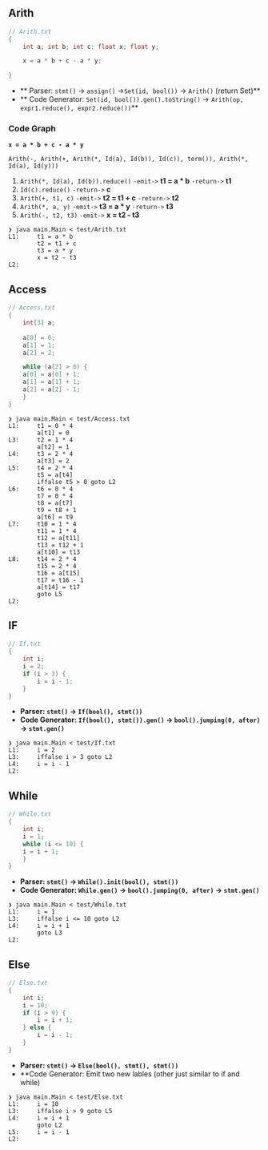 ## Arith
```c
// Arith.txt
{
    int a; int b; int c; float x; float y;

    x = a * b + c - a * y;

}
```
* ** Parser:  `stmt()` -> `assign()` ->`Set(id, bool())` -> `Arith()` (return Set)**<br>
* ** Code Generator: `Set(id, bool()).gen().toString()` -> `Arith(op, expr1.reduce(), expr2.reduce())`**

### Code Graph
**`x = a * b + c - a * y`**<br>
```
Arith(-, Arith(+, Arith(*, Id(a), Id(b)), Id(c)), term()), Arith(*, Id(a), Id(y))) 
```
1. `Arith(*, Id(a), Id(b)).reduce()` `-emit->` **t1 = a * b** `-return->` **t1**
2. `Id(c).reduce()` `-return->` **c**
3. `Arith(+, t1, c)` `-emit->` **t2 = t1 + c** `-return->` **t2**
4. `Arith(*, a, y)` `-emit->` **t3 = a * y** `-return->` **t3**
5. `Arith(-, t2, t3)` `-emit->` **x = t2 - t3**


```
❯ java main.Main < test/Arith.txt
L1:     t1 = a * b
        t2 = t1 + c
        t3 = a * y
        x = t2 - t3
L2:
```


## Access
```c
// Access.txt
{
    int[3] a;
    
    a[0] = 0;
    a[1] = 1;
    a[2] = 2;

    while (a[2] > 0) {
	a[0] = a[0] + 1;
	a[1] = a[1] + 1;
	a[2] = a[2] - 1;
    }
}
```

```
❯ java main.Main < test/Access.txt
L1:     t1 = 0 * 4
        a[t1] = 0
L3:     t2 = 1 * 4
        a[t2] = 1
L4:     t3 = 2 * 4
        a[t3] = 2
L5:     t4 = 2 * 4
        t5 = a[t4]
        iffalse t5 > 0 goto L2
L6:     t6 = 0 * 4
        t7 = 0 * 4
        t8 = a[t7]
        t9 = t8 + 1
        a[t6] = t9
L7:     t10 = 1 * 4
        t11 = 1 * 4
        t12 = a[t11]
        t13 = t12 + 1
        a[t10] = t13
L8:     t14 = 2 * 4
        t15 = 2 * 4
        t16 = a[t15]
        t17 = t16 - 1
        a[t14] = t17
        goto L5
L2:
```

## IF


```c
// If.txt
{
    int i; 
    i = 2;
    if (i > 3) {
        i = i - 1;
    }
}
```
* **Parser: `stmt()` -> `If(bool(), stmt())`**
* **Code Generator: `If(bool(), stmt()).gen()` -> `bool().jumping(0, after)` -> `stmt.gen()`**

```
❯ java main.Main < test/If.txt
L1:     i = 2
L3:     iffalse i > 3 goto L2
L4:     i = i - 1
L2:
```

## While

```c
// While.txt
{
    int i; 
    i = 1;
    while (i <= 10) {
	i = i + 1;
    }
}
```

* **Parser: `stmt()` -> `While().init(bool(), stmt())`**
* **Code Generator: `While.gen()` -> `bool().jumping(0, after)` -> `stmt.gen()`**

```
❯ java main.Main < test/While.txt
L1:     i = 1
L3:     iffalse i <= 10 goto L2
L4:     i = i + 1
        goto L3
L2:
```

## Else

```c
// Else.txt
{
    int i;
    i = 10;
    if (i > 9) {
        i = i + 1;
    } else {
        i = i - 1;
    }
}

```

* **Parser: `stmt()` -> `Else(bool(), stmt(), stmt())`**
* **Code Generator: Emit two new lables (other just similar to if and while)

```
❯ java main.Main < test/Else.txt
L1:     i = 10
L3:     iffalse i > 9 goto L5
L4:     i = i + 1
        goto L2
L5:     i = i - 1
L2:

```
